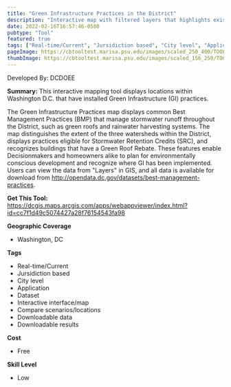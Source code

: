 ```yaml
---
title: "Green Infrastructure Practices in the District"
description: "Interactive map with filtered layers that highlights existing best management practice projects and provides the known specifications of projects"
date: 2022-02-16T16:57:46-0500
pubtype: "Tool"
featured: true
tags: ["Real-time/Current", "Jursidiction based", "City level", "Application", "Dataset", "Interactive interface/map", "Compare scenarios/locations", "Downloadable data", "Downloadable results"]
pageImage: https://cbtooltest.marisa.psu.edu/images/scaled_250_400/TOOLID_85.0_ScreenCapture-1.png
thumbImage: https://cbtooltest.marisa.psu.edu/images/scaled_156_250/TOOLID_85.0_ScreenCapture-1.png
---
```

Developed By: DCDOEE

**Summary:** This interactive mapping tool displays locations within Washington D.C. that have installed Green Infrastructure (GI) practices.  

The Green Infrastructure Practices map displays common Best Management Practices (BMP) that manage stormwater runoff throughout the District, such as green roofs and rainwater harvesting systems. The map distinguishes the extent of the three watersheds within the District, displays practices eligible for Stormwater Retention Credits (SRC), and recognizes buildings that have a Green Roof Rebate. These features enable Decisionmakers and homeowners alike to plan for environmentally conscious development and recognize where GI has been implemented. Users can view the data from "Layers" in GIS, and all data is available for download from http://opendata.dc.gov/datasets/best-management-practices. 

__**Get This Tool:**__ https://dcgis.maps.arcgis.com/apps/webappviewer/index.html?id=cc7f1d49c5074427a28f76154543fa98


__**Geographic Coverage**__
- Washington, DC

__**Tags**__
-  Real-time/Current
-  Jursidiction based
-  City level
-  Application
-  Dataset
-  Interactive interface/map
-  Compare scenarios/locations
-  Downloadable data
-  Downloadable results

__**Cost**__
- Free

__**Skill Level**__
- Low
